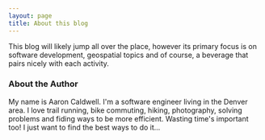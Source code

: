 ```yaml
---
layout: page
title: About this blog
---
```


This blog will likely jump all over the place, however its primary focus is on software development, geospatial topics and of course, a beverage that pairs nicely with each activity.

### About the Author

My name is Aaron Caldwell. I'm a software engineer living in the Denver area. I love trail running, bike commuting, hiking, photography, solving problems and fiding ways to be more efficient. Wasting time's important too! I just want to find the best ways to do it...